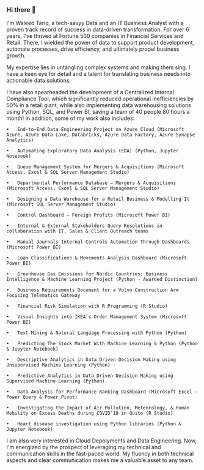 ### Hi there 👋

<!--
**Waleed-T/Waleed-T** is a ✨ _special_ ✨ repository because its `README.md` (this file) appears on your GitHub profile.

Here are some ideas to get you started:

- 🔭 I’m currently working on ...
- 🌱 I’m currently learning ...
- 👯 I’m looking to collaborate on ...
- 🤔 I’m looking for help with ...
- 💬 Ask me about ...
- 📫 How to reach me: ...
- 😄 Pronouns: ...
- ⚡ Fun fact: ...
-->


I'm Waleed Tariq, a tech-savyy Data and an IT Business Analyst with a proven track record of success in data-driven transformation.  For over 6 years, I've thrived at Fortune 500 companies in Financial Services and Retail.  There, I wielded the power of data to support product development, automate processes, drive efficiency, and ultimately propel business growth.

My expertise lies in untangling complex systems and making them sing.  I have a keen eye for detail and a talent for translating business needs into actionable data solutions.

I have also spearheaded the development of a Centralized Internal Compliance Tool, which significantly reduced operational inefficiencies by 50% in a retail giant, while also implementing data warehousing solutions using Python, SQL, and Power BI, saving a team of 40 people 80 hours a month! In addition, some of my work also includes:

    •	End-to-End Data Engineering Project on Azure Cloud (Microsoft Azure, Azure Data Lake, Databricks, Azure Data Factory, Azure Synapse Analytics)

    •	Automating Exploratory Data Analysis (EDA) (Python, Jupyter Notebook)

    •	Queue Management System for Mergers & Acquisitions (Microsoft Access, Excel & SQL Server Management Studio)

    •	Departmental Performance Database – Mergers & Acquisitions (Microsoft Access, Excel & SQL Server Management Studio)
  
    •	Designing a Data Warehouse for a Retail Business & Modelling It (Microsoft SQL Server Management Studio)
  
    •	Control Dashboard – Foreign Profits (Microsoft Power BI)
    
    •	Internal & External Stakeholders Query Resolutions in collaboration with IT, Sales & Client Outreach teams
    
    •	Manual Journals Internal Controls Automation Through Dashboards (Microsoft Power BI)
  
    •	Loan Classifications & Movements Analysis Dashboard (Microsoft Power BI)
    
    •	Greenhouse Gas Emissions for Nordic Countries: Business Intelligence & Machine Learning Project (Python - Awarded Distinction)
    
    •	Business Requirements Document for a Volvo Construction Arm Focusing Telematics Gateway
    
    •	Financial Risk Simulation with R Programming (R Studio)
    
    •	Visual Insights into IKEA’s Order Management System (Microsoft Power BI)
    
    •	Text Mining & Natural Language Processing with Python (Python)
    
    •	Predicting The Stock Market With Machine Learning & Python (Python & Jupyter Notebook)
    
    •	Descriptive Analytics in Data Driven Decision Making using Unsupervised Machine Learning (Python)
    
    •	Predictive Analytics in Data Driven Decision Making using Supervised Machine Learning (Python)
  
    •	Data Analysis for Performance Ranking Dashboard (Microsoft Excel – Power Query & Power Pivot)
  
    •	Investigating the Impact of Air Pollution, Meteorology, & Human Mobility on Excess Deaths during COVID’19 in Quito (R Studio)

    •	Heart disease investigation using Python libraries (Python & Jupyter Notebook)

I am also very interested in Cloud Depolyments and Data Engineering. Now, I'm energized by the prospect of leveraging my technical and communication skills in the fast-paced world. My fluency in both technical aspects and clear communication makes me a valuable asset to any team.

